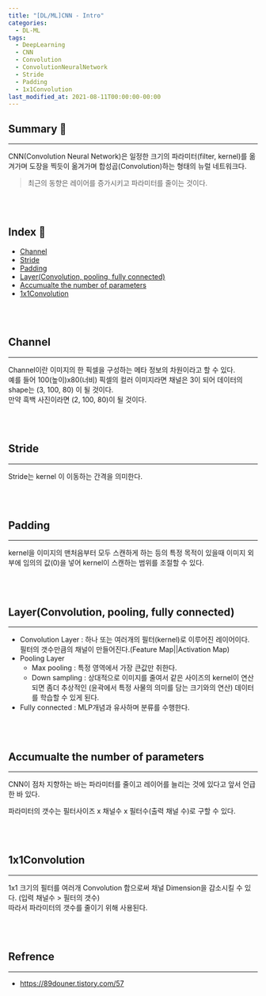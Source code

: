 ```yaml
---
title: "[DL/ML]CNN - Intro"
categories:
  - DL-ML
tags:
  - DeepLearning
  - CNN
  - Convolution
  - ConvolutionNeuralNetwork
  - Stride
  - Padding
  - 1x1Convolution
last_modified_at: 2021-08-11T00:00:00-00:00
---
```



## Summary 🤙
<hr/>
CNN(Convolution Neural Network)은 일정한 크기의 파라미터(filter, kernel)를 옮겨가며 도장을 찍듯이 옮겨가며 합성곱(Convolution)하는 형태의 뉴럴 네트워크다. 

> 최근의 동향은 레이어를 증가시키고 파라미터를 줄이는 것이다.     


<br><br/>


## Index 👀       
  * [Channel](#channel)
  * [Stride](#Stride)
  * [Padding](#Padding)
  * [Layer(Convolution, pooling, fully connected)](#layerConvolution-pooling-fully-connected)
  * [Accumualte the number of parameters](#accumualte-the-number-of-parameters)
  * [1x1Convolution](#1x1-Convolution)
  
<br><br/>


## Channel  
<hr/>

Channel이란 이미지의 한 픽셀을 구성하는 메타 정보의 차원이라고 할 수 있다.   
예를 들어 100(높이)x80(너비) 픽셀의 컬러 이미지라면 채널은 3이 되어 데이터의 shape는 (3, 100, 80) 이 될 것이다.     
만약 흑백 사진이라면 (2, 100, 80)이 될 것이다.


<br></br>

   

## Stride  
<hr/>

Stride는 kernel 이 이동하는 간격을 의미한다. 

<br></br>

   

## Padding  
<hr/>

kernel을 이미지의 맨처음부터 모두 스캔하게 하는 등의 특정 목적이 있을때 이미지 외부에 임의의 값(0)을 넣어 kernel이 스캔하는 범위를 조절할 수 있다.

<br></br>
   



## Layer(Convolution, pooling, fully connected)  
<hr/>

* Convolution Layer : 하나 또는 여러개의 필터(kernel)로 이루어진 레이어이다. 필터의 갯수만큼의 채널이 만들어진다.(Feature Map||Activation Map)
* Pooling Layer
  * Max pooling : 특정 영역에서 가장 큰값만 취한다.
  * Down sampling : 상대적으로 이미지를 줄여서 같은 사이즈의 kernel이 연산되면 좀더 추상적인 (윤곽에서 특정 사물의 의미를 담는 크기와의 연산) 데이터를 학습할 수 있게 된다.
* Fully connected : MLP개념과 유사하며 분류를 수행한다.



<br></br>



## Accumualte the number of parameters  
<hr/>

CNN이 점차 지향하는 바는 파라미터를 줄이고 레이어를 늘리는 것에 있다고 앞서 언급한 바 있다. 

파라미터의 갯수는 필터사이즈 x 채널수 x 필터수(출력 채널 수)로 구할 수 있다.


<br></br>



## 1x1Convolution
<hr/>

1x1 크기의 필터를 여러개 Convolution 함으로써 채널 Dimension을 감소시킬 수 있다. (입력 채널수 > 필터의 갯수)      
따라서 파라미터의 갯수를 줄이기 위해 사용된다.   


<br></br>


## Refrence   
<hr/>

* https://89douner.tistory.com/57